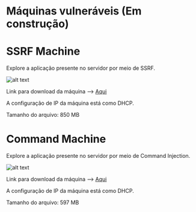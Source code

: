 # Máquinas vulneráveis (Em construção) 

# SSRF Machine
Explore a aplicação presente no servidor por meio de SSRF.

![alt text](https://github.com/blu3keep/Images/blob/main/SSRF.png)

Link para download da máquina --> [Aqui](https://mega.nz/file/2xVmQJRY#XS5A5K_0DhEG636xnGwWr7ybuHL-qiF4pfms4zPHkLI)

A configuração de IP da máquina está como DHCP.

Tamanho do arquivo: 850 MB

# Command Machine
Explore a aplicação presente no servidor por meio de Command Injection.

![alt text](https://github.com/blu3keep/Images/blob/main/Web-dev.png)

Link para download da máquina --> [Aqui](https://mega.nz/file/G49HhA5D#bfoaTtP9Behptlj00gQU3TyH9M4Y-K1IerM_S5MoZa8)

A configuração de IP da máquina está como DHCP.

Tamanho do arquivo: 597 MB

